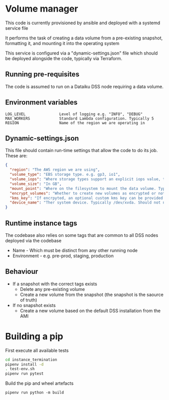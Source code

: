 # Volume manager
This code is currently provisioned by ansible and deployed with a systemd service file

It performs the task of creating a data volume from a pre-existing snapshot, formatting it, and mounting it into the operating system

This service is configured via a "dynamic-settings.json" file which should be deployed alongside the code, typically via Terraform.

## Running pre-requisites
The code is assumed to run on a Dataiku DSS node requiring a data volume.

## Environment variables
    LOG_LEVEL               Level of logging e.g. "INFO", "DEBUG"
    MAX_WORKERS             Standard Lambda configuration. Typically 5
    REGION                  Name of the region we are operating in

## Dynamic-settings.json
This file should contain run-time settings that allow the code to do its job. These are:
```json
{
  "region": "The AWS region we are using",
  "volume_type": "EBS storage type. e.g. gp3, io1",
  "volume_iops": "Where storage types support an explicit iops value, this can be provided",
  "volume_size": "In GB",
  "mount_point": "Where on the filesystem to mount the data volume. Typically /data",
  "encrypt_volumes": "Whether to create new volumes as encrypted or not",
  "kms_key": "If encrpyted, an optional custom kms key can be provided. Otherwise the AWS default EBS key will be used",
  "device_name": "Ther system device. Typically /dev/xvda. Should not need to change"
}
```

## Runtime instance tags
The codebase also relies on some tags that are common to all DSS nodes deployed via the codebase
- Name - Which must be distinct from any other running node
- Environment - e.g. pre-prod, staging, production

## Behaviour
- If a snapshot with the correct tags exists
  - Delete any pre-existing volume
  - Create a new volume from the snapshot (the snapshot is the saource of truth)
- If no snapshot exists
  - Create a new volume based on the default DSS installation from the AMI

# Building a pip
First execute all available tests
```bash
cd instance_termination
pipenv install -d
. test-env.sh
pipenv run pytest
```

Build the pip and wheel artefacts
```shell
pipenv run python -m build
```